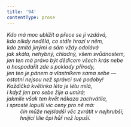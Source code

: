 ```yaml
---
title: '94'
contentType: prose
---
```


_Kdo má moc ublížit a přece se jí vzdává,  
kdo nikdy nedělá, co stále hrozí v něm,  
kdo zmítá jinými a sám vždy odolává  
jak skála, nehybný, chladný, všem svůdnostem,  
jen ten má právo být dědicem všech krás nebe  
a hospodařit zde s poklady přírody,  
jen ten je pánem a vlastníkem sama sebe —  
ostatní nejsou než správci své podoby!  
Každičká květinka léta je létu milá,  
i když jen pro sebe žije a umírá;  
jakmile však ten květ nákaza zachvátila,  
i sprosté lopuší víc ceny pro ně má:  
         čin může nejsladší věc zvrátit v nejhrubší;  
         hnijící lilie čpí hůř než lopuší._
